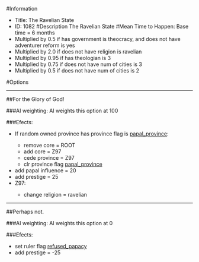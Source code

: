 #Information
 - Title: The Ravelian State
 - ID: 1082
#Description
The Ravelian State
#Mean Time to Happen:
Base time = 6 months
 - Multiplied by 0.5 if has government is theocracy, and does not have adventurer reform is yes
 - Multiplied by 2.0 if does not have religion is ravelian
 - Multiplied by 0.95 if has theologian is 3
 - Multiplied by 0.75 if does not have num of cities is 3
 - Multiplied by 0.5 if does not have num of cities is 2

#Options

___
##For the Glory of God!

###AI weighting:
AI weights this option at 100


###Efects:<ul><li>If random owned province has province flag is [papal_province](../flags/papal_province.md):</li><ul><li>remove core = ROOT</li><li>add core = Z97</li><li>cede province = Z97</li><li>clr province flag [papal_province](../flags/papal_province.md)</li></ul><li>add papal influence = 20</li><li>add prestige = 25</li><li>Z97:</li><ul><li>change religion = ravelian</li></ul></ul>

___
##Perhaps not.

###AI weighting:
AI weights this option at 0


###Efects:<ul><li>set ruler flag [refused_papacy](../flags/refused_papacy.md)</li><li>add prestige = -25</li></ul>

